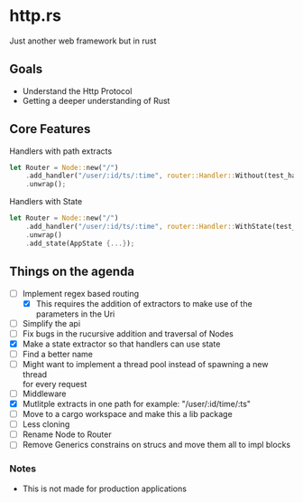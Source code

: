 # http.rs


Just another web framework but in rust

## Goals
* Understand the Http Protocol  
* Getting a deeper understanding of Rust  

## Core Features

Handlers with path extracts  

```rust
let Router = Node::new("/")
    .add_handler("/user/:id/ts/:time", router::Handler::Without(test_handler))
    .unwrap();
```

Handlers with State  

```rust
let Router = Node::new("/")
    .add_handler("/user/:id/ts/:time", router::Handler::WithState(test_handler))
    .unwrap()
    .add_state(AppState {...});
```

## Things on the agenda  
* [ ] Implement regex based routing  
    *  [x] This requires the addition of extractors to make use of the parameters in the Uri  
* [ ] Simplify the api  
* [ ] Fix bugs in the rucursive addition and traversal of Nodes   
* [x] Make a state extractor so that handlers can use state  
*  [ ] Find a better name  
*  [ ] Might want to implement a thread pool instead of spawning a new thread  
for every request  
* [ ] Middleware  
* [x]  Mutlitple extracts in one path for example: "/user/:id/time/:ts"
*  [ ] Move to a cargo workspace and make this a lib package
*  [ ] Less cloning
*  [ ] Rename Node to Router
*  [ ] Remove Generics constrains on strucs and move them all to impl blocks

### Notes
* This is not made for production applications
